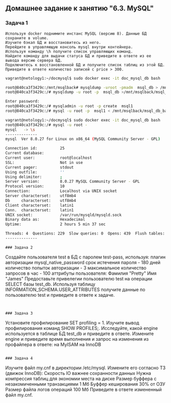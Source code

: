 ## Домашнее задание к занятию "6.3. MySQL"

### Задача 1
````
Используя docker поднимите инстанс MySQL (версию 8). Данные БД сохраните в volume.
Изучите бэкап БД и восстановитесь из него.
Перейдите в управляющую консоль mysql внутри контейнера.
Используя команду \h получите список управляющих команд.
Найдите команду для выдачи статуса БД и приведите в ответе из ее вывода версию сервера БД.
Подключитесь к восстановленной БД и получите список таблиц из этой БД.
Приведите в ответе количество записей с price > 300.
```` 
````bash
vagrant@netology1:~/docmysql$ sudo docker exec -it doc_mysql_db bash

root@840ca3f3429c:/mnt/msqlback# mysqldump -uroot -pmadm  msql_db > /mnt/msqlback/msql_db_bak.sql
root@840ca3f3429c:/# mysqldump -u root -p  msql_db >/mnt/msqlback/msql_db_bak.sql

Enter password:
root@840ca3f3429c:/# mysqladmin -u root -p create  msql1
root@840ca3f3429c:/# mysql -u root -p  msql1 < /mnt/msqlback/msql_db_bak.sql

vagrant@netology1:~/docmysql$ sudo docker exec -it doc_mysql_db bash
root@840ca3f3429c:/# mysql -u root -
mysql   -> \s
--------------
mysql  Ver 8.0.27 for Linux on x86_64 (MySQL Community Server - GPL)

Connection id:          25
Current database:
Current user:           root@localhost
SSL:                    Not in use
Current pager:          stdout
Using outfile:          ''
Using delimiter:        ;
Server version:         8.0.27 MySQL Community Server - GPL
Protocol version:       10
Connection:             Localhost via UNIX socket
Server characterset:    utf8mb4
Db     characterset:    utf8mb4
Client characterset:    latin1
Conn.  characterset:    latin1
UNIX socket:            /var/run/mysqld/mysqld.sock
Binary data as:         Hexadecimal
Uptime:                 2 hours 5 min 37 sec

Threads: 4  Questions: 229  Slow queries: 0  Opens: 439  Flush tables: 3  Open tables: 358  Queries per second avg: 0.030
--------------

````
````
### Задача 2
````
Создайте пользователя test в БД c паролем test-pass, используя:
плагин авторизации mysql_native_password
    срок истечения пароля - 180 дней
    количество попыток авторизации - 3
    максимальное количество запросов в час - 100
    аттрибуты пользователя:
        Фамилия "Pretty"
        Имя "James"
Предоставьте привелегии пользователю test на операции SELECT базы test_db.
Используя таблицу INFORMATION_SCHEMA.USER_ATTRIBUTES получите данные по пользователю test и приведите в ответе к задаче.
````
````
````

### Задача 3
````
Установите профилирование SET profiling = 1. Изучите вывод профилирования команд SHOW PROFILES;.
Исследуйте, какой engine используется в таблице БД test_db и приведите в ответе.
Измените engine и приведите время выполнения и запрос на изменения из профайлера в ответе:
    на MyISAM
    на InnoDB
````
````
````
### Задача 4
````
Изучите файл my.cnf в директории /etc/mysql.
Измените его согласно ТЗ (движок InnoDB):
    Скорость IO важнее сохранности данных
    Нужна компрессия таблиц для экономии места на диске
    Размер буффера с незакомиченными транзакциями 1 Мб
    Буффер кеширования 30% от ОЗУ
    Размер файла логов операций 100 Мб
Приведите в ответе измененный файл my.cnf.
````
````
````
